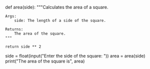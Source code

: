 def area(side):
    """Calculates the area of a square.

    Args:
        side: The length of a side of the square.

    Returns:
        The area of the square.
    """

    return side ** 2

side = float(input("Enter the side of the square: "))
area = area(side)
print("The area of the square is", area)

